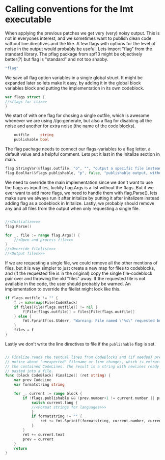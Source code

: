 # Calling conventions for the lmt executable

When applying the previous patches we get very (very) noisy output. This is not
in everyones interest, and we sometimes want to publish clean code without line
directives and the like. A few flags with options for the level of noise in the
output would probably be useful. Lets import "flag" from the standard library.
The pflag package from spf13 might be objectively better(?) but flag is
"standard" and not too shabby.

```go "main.go imports" +=
"flag"
```

We save all flag option variables in a single global struct. It might be
expanded later so lets make it easy, by adding it in the global block variables
block and putting the implementation in its own codeblock.

```go "global block variables" +=
var flags struct {
//<flags for cli>>>
}
```

We start of with one flag for chosing a single outfile, which is awesome
whenever we are using //go:generate, but also a flag for disabling all the
noise and another for extra noise (the name of the code blocks).

```go "flags for cli"
	outfile     string
	publishable bool
```

The flag pachage needs to connect our flags-variables to a flag letter, a
default value and a helpful comment. Lets put it last in the initalize section
in main.

```go "Initialize" +=
flag.StringVar(&flags.outfile, "o", "", "output a specific file instead of all files.")
flag.BoolVar(&flags.publishable, "p", false, "publishable output, without line directives.")
```

We need to override the main implementation since we don't want to use the
flags as inputfiles, luckily flag.Args is a list without the flags. But if we
ever want to add more flags, we need to handle them with flag.Parse(), lets
make sure we always run it after initalize by putting it after initalizem
instead adding flag as a codeblock in Initalize.  Lastly, we probably should
remove any and all files from the output when only requesting a single file.

```go "main implementation"

//<Initialize>>>
flag.Parse()

for _, file := range flag.Args() {
	//<Open and process file>>>
}
//<Override filelist>>>
//<Output files>>>
```

If we are requesting a single file, we could remove all the other mentions of
files, but it is way simpler to just create a new map for files to codeblocks,
and (if the requested file is in the original) copy the single file-codeblock
pair over and throwing the old "files" away. If the requested file is not
available in the code, the user should probably be warned. An implementation to
override the filelist might look like this.

```go "Override filelist"
if flags.outfile != "" {
	f := make(map[File]CodeBlock)
	if files[File(flags.outfile)] != nil {
		f[File(flags.outfile)] = files[File(flags.outfile)]
	} else {
		fmt.Fprintf(os.Stderr, "Warning: File named \"%s\" requested but not defined.\n", flags.outfile)
	}
	files = f
}
```

Lastly we don't write the line directives to file if the `publishable` flag is
set.

```go "Finalize Declaration"

// Finalize reads the textual lines from CodeBlocks and (if needed) prepend a
// notice about "unexpected" filename or line changes, which is extracted from
// the contained CodeLines. The result is a string with newlines ready to be
// pasted into a file.
func (block CodeBlock) Finalize() (ret string) {
	var prev CodeLine
	var formatstring string

	for _, current := range block {
		if !flags.publishable && (prev.number+1 != current.number || prev.file != current.file) {
			switch current.lang {
			//<Format strings for languages>>>
			}
			if formatstring != "" {
				ret += fmt.Sprintf(formatstring, current.number, current.file)
			}
		}
		ret += current.text
		prev = current
	}
	return
}
```
